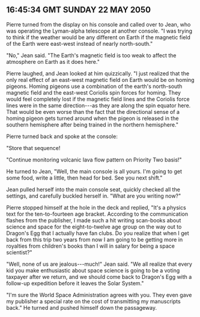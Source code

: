 ## 16:45:34 GMT SUNDAY 22 MAY 2050
Pierre turned from the display on his console and called over to Jean, who was operating the Lyman-alpha telescope at another console. "I was trying to think if the weather would be any different on Earth if the magnetic field of the Earth were east-west instead of nearly north-south."

"No," Jean said. "The Earth's magnetic field is too weak to affect the atmosphere on Earth as it does here."

Pierre laughed, and Jean looked at him quizzically. "I just realized that the only real effect of an east-west magnetic field on Earth would be on homing pigeons. Homing pigeons use a combination of the earth's north-south magnetic field and the east-west Coriolis spin forces for homing. They would feel completely lost if the magnetic field lines and the Coriolis force lines were in the same direction---as they are along the spin equator here. That would be even worse than the fact that the directional sense of a homing pigeon gets turned around when the pigeon is released in the southern hemisphere after being trained in the northern hemisphere."

Pierre turned back and spoke at the console:

"Store that sequence!

"Continue monitoring volcanic lava flow pattern on Priority Two basis!"

He turned to Jean, "Well, the main console is all yours. I'm going to get some food, write a little, then head for bed. See you next shift."

Jean pulled herself into the main console seat, quickly checked all the settings, and carefully buckled herself in. "What are you writing now?"

Pierre stopped himself at the hole in the deck and replied, "It's a physics text for the ten-to-fourteen age bracket. According to the communication flashes from the publisher, I made such a hit writing scan-books about science and space for the eight-to-twelve age group on the way out to Dragon's Egg that I actually have fan clubs. Do you realize that when I get back from this trip two years from now I am going to be getting more in royalties from children's books than I will in salary for being a space scientist?"

"Well, none of us are jealous---much!" Jean said. "We all realize that every kid you make enthusiastic about space science is going to be a voting taxpayer after we return, and we should come back to Dragon's Egg with a follow-up expedition before it leaves the Solar System."

"I'm sure the World Space Administration agrees with you. They even gave my publisher a special rate on the cost of transmitting my manuscripts back." He turned and pushed himself down the passageway.